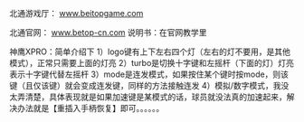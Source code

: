 北通游戏厅：
www.beitopgame.com

北通官网：
www.betop-cn.com
说明书：在官网教学里

神鹰XPRO：简单介绍下
1）logo键有上下左右四个灯（左右的灯不要用，是其他模式），正常只需要上面的灯亮
2）turbo是切换十字键和左摇杆（下面的灯）灯亮表示十字键代替左摇杆
3）mode是连发模式，如果按住某个键时按mode，则该键（且仅该键）就会变成连发键，同样的方法接触连发
4）模拟/数字模式，我没太弄清楚，具体表现就是如果加速键是某模式的话，球员就没法真的加速起来，解决办法就是【重插入手柄恢复】即可。。。。。。